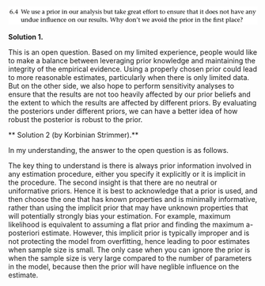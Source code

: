 <p>
  <img src=img/6.4-P.png>
</p>

**Solution 1.**

This is an open question. Based on my limited experience, people would like to make a balance between leveraging prior knowledge and maintaining the integrity of the empirical evidence. Using a properly chosen prior could lead to more reasonable estimates, particularly when there is only limited data. But on the other side, we also hope to perform sensitivity analyses to ensure that the results are not too heavily affected by our prior beliefs and the extent to which the results are affected by different priors. By evaluating the posteriors under different priors, we can have a better idea of how robust the posterior is robust to the prior.


** Solution 2 (by Korbinian Strimmer).**

In my understanding, the answer to the open question is as follows.  

The key thing to understand is there is always prior information involved in any estimation procedure, either you specify it explicitly or it is implicit in the procedure. The second insight is that there are no neutral or uniformative priors.   Hence it is best to acknowledge that a prior is used, and then choose the one that has known properties and is minimally informative, rather than using the implicit prior that may have unknown properties that will potentially strongly bias your estimation. For example, maximum likelihood is equivalent to  assuming a flat prior and finding the maximum a-posteriori estimate.   However, this implicit prior is typically improper and is not protecting the model from overfitting, hence leading to poor estimates when sample size is small. The only case when you can ignore the prior is when the sample size is very large compared to the number of parameters in the model, because then the prior will have neglible influence on the estimate.
